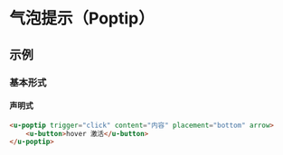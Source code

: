 # 气泡提示（Poptip）

## 示例
### 基本形式

#### 声明式
``` html
<u-poptip trigger="click" content="内容" placement="bottom" arrow>
    <u-button>hover 激活</u-button>
</u-poptip>
```
